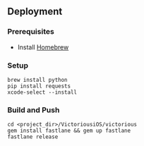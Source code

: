## Deployment

### Prerequisites
- Install [Homebrew](http://brew.sh)

### Setup

```
brew install python
pip install requests
xcode-select --install
```

### Build and Push

```
cd <project_dir>/VictoriousiOS/victorious
gem install fastlane && gem up fastlane
fastlane release
```
